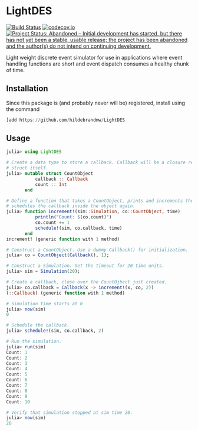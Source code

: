 # LightDES

[![Build Status](https://travis-ci.org/hildebrandmw/LightDES.jl.svg?branch=master)](https://travis-ci.org/hildebrandmw/LightDES.jl)
[![codecov.io](https://codecov.io/gh/hildebrandmw/LightDES.jl/graphs/badge.svg?branch=master)](https://codecov.io/gh/hildebrandmw/LightDES.jl)
[![Project Status: Abandoned – Initial development has started, but there has not yet been a stable, usable release; the project has been abandoned and the author(s) do not intend on continuing development.](https://www.repostatus.org/badges/latest/abandoned.svg)](https://www.repostatus.org/#abandoned)


Light weight discrete event simulator for use in applications where event handling functions
are short and event dispatch consumes a healthy chunk of time.

## Installation

Since this package is (and probably never will be) registered, install using the command
```julia
]add https://github.com/hildebrandmw/LightDES
```

## Usage
```julia
julia> using LightDES

# Create a data type to store a callback. Callback will be a closure reference the
# struct itself.
julia> mutable struct CountObject
           callback :: Callback
           count :: Int
       end

# Define a function that takes a CountObject, prints and increments the count, then
# schedules the callback inside the object again.
julia> function increment!(sim::Simulation, co::CountObject, time)
           println("Count: $(co.count)")
           co.count += 1
           schedule!(sim, co.callback, time)
       end
increment! (generic function with 1 method)

# Construct a CountObject. Use a dummy Callback() for initialization.
julia> co = CountObject(Callback(), 1);

# Construct a Simulation. Set the timeout for 20 time units.
julia> sim = Simulation(20);

# Create a callback, close over the CountOjbect just created.
julia> co.callback = Callback(x -> increment!(x, co, 2))
(::Callback) (generic function with 1 method)

# Simulation time starts at 0
julia> now(sim)
0

# Schedule the callback.
julia> schedule!(sim, co.callback, 2)

# Run the simulation.
julia> run(sim)
Count: 1
Count: 2
Count: 3
Count: 4
Count: 5
Count: 6
Count: 7
Count: 8
Count: 9
Count: 10

# Verify that simulation stopped at sim time 20.
julia> now(sim)
20
```
